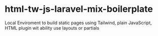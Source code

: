 # html-tw-js-laravel-mix-boilerplate
Local Enviroment to build static pages using Tailwind, plain JavaScript, HTML plugin wit ability use layouts or partials
